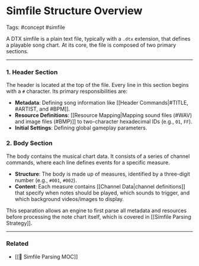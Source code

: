 # Simfile Structure Overview

Tags: #concept #simfile

A DTX simfile is a plain text file, typically with a `.dtx` extension, that defines a playable song chart. At its core, the file is composed of two primary sections.

---

### 1. Header Section

The header is located at the top of the file. Every line in this section begins with a `#` character. Its primary responsibilities are:

*   **Metadata**: Defining song information like [[Header Commands|#TITLE, #ARTIST, and #BPM]].
*   **Resource Definitions**: [[Resource Mapping|Mapping sound files (#WAV) and image files (#BMP)]] to two-character hexadecimal IDs (e.g., `01`, `FF`).
*   **Initial Settings**: Defining global gameplay parameters.

### 2. Body Section

The body contains the musical chart data. It consists of a series of channel commands, where each line defines events for a specific measure.

*   **Structure**: The body is made up of measures, identified by a three-digit number (e.g., `#001`, `#002`).
*   **Content**: Each measure contains [[Channel Data|channel definitions]] that specify when notes should be played, which sounds to trigger, and which background videos/images to display.

This separation allows an engine to first parse all metadata and resources before processing the note chart itself, which is covered in [[Simfile Parsing Strategy]].

---

### Related

*   [[🎵 Simfile Parsing MOC]]
